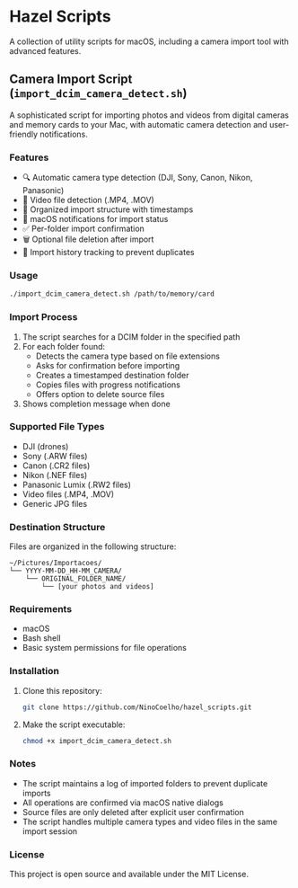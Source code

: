 # Hazel Scripts

A collection of utility scripts for macOS, including a camera import tool with advanced features.

## Camera Import Script (`import_dcim_camera_detect.sh`)

A sophisticated script for importing photos and videos from digital cameras and memory cards to your Mac, with automatic camera detection and user-friendly notifications.

### Features

- 🔍 Automatic camera type detection (DJI, Sony, Canon, Nikon, Panasonic)
- 🎥 Video file detection (.MP4, .MOV)
- 📁 Organized import structure with timestamps
- 🔔 macOS notifications for import status
- ✅ Per-folder import confirmation
- 🗑️ Optional file deletion after import
- 📝 Import history tracking to prevent duplicates

### Usage

```bash
./import_dcim_camera_detect.sh /path/to/memory/card
```

### Import Process

1. The script searches for a DCIM folder in the specified path
2. For each folder found:
   - Detects the camera type based on file extensions
   - Asks for confirmation before importing
   - Creates a timestamped destination folder
   - Copies files with progress notifications
   - Offers option to delete source files
3. Shows completion message when done

### Supported File Types

- DJI (drones)
- Sony (.ARW files)
- Canon (.CR2 files)
- Nikon (.NEF files)
- Panasonic Lumix (.RW2 files)
- Video files (.MP4, .MOV)
- Generic JPG files

### Destination Structure

Files are organized in the following structure:
```
~/Pictures/Importacoes/
└── YYYY-MM-DD_HH-MM_CAMERA/
    └── ORIGINAL_FOLDER_NAME/
        └── [your photos and videos]
```

### Requirements

- macOS
- Bash shell
- Basic system permissions for file operations

### Installation

1. Clone this repository:
   ```bash
   git clone https://github.com/NinoCoelho/hazel_scripts.git
   ```

2. Make the script executable:
   ```bash
   chmod +x import_dcim_camera_detect.sh
   ```

### Notes

- The script maintains a log of imported folders to prevent duplicate imports
- All operations are confirmed via macOS native dialogs
- Source files are only deleted after explicit user confirmation
- The script handles multiple camera types and video files in the same import session

### License

This project is open source and available under the MIT License. 